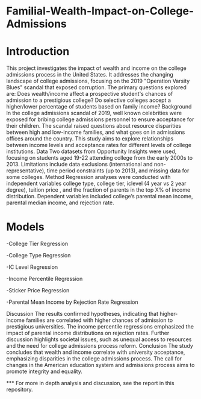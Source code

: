# Familial-Wealth-Impact-on-College-Admissions
# Introduction
This project investigates the impact of wealth and income on the college admissions process in the United States. It addresses the changing landscape of college admissions, focusing on the 2019 "Operation Varsity Blues" scandal that exposed corruption. The primary questions explored are:
Does wealth/income affect a prospective student's chances of admission to a prestigious college?
Do selective colleges accept a higher/lower percentage of students based on family income?
Background
In the college admissions scandal of 2019, well known celebrities were exposed for bribing college admissions personnel to ensure acceptance for their children. The scandal raised questions about resource disparities between high and low-income families, and what goes on in admissions offices around the country. This study aims to explore relationships between income levels and acceptance rates for different levels of college institutions.
Data
Two datasets from Opportunity Insights were used, focusing on students aged 19-22 attending college from the early 2000s to 2013. Limitations include data exclusions (international and non-representative), time period constraints (up to 2013), and missing data for some colleges.
Method
Regression analyses were conducted with independent variables college type, college tier, iclevel (4 year vs 2 year degree), tuition price , and the fraction of parents in the top X% of income distribution. Dependent variables included college’s parental mean income, parental median income, and rejection rate.

# Models
-College Tier Regression

-College Type Regression


-IC Level Regression

-Income Percentile Regression

-Sticker Price Regression

-Parental Mean Income by Rejection Rate Regression

Discussion
The results confirmed hypotheses, indicating that higher-income families are correlated with higher chances of admission to prestigious universities. The income percentile regressions emphasized the impact of parental income distributions on rejection rates. Further discussion highlights societal issues, such as unequal access to resources and the need for college admissions process reform.
Conclusion
The study concludes that wealth and income correlate with university acceptance, emphasizing disparities in the college admissions process. The call for changes in the American education system and admissions process aims to promote integrity and equality.

*** For more in depth analysis and discussion, see the report in this repository.
